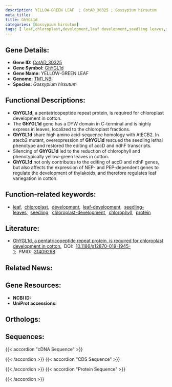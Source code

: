 ```yaml
---
description: YELLOW-GREEN LEAF  ; CotAD_30325 ; Gossypium hirsutum
meta_title:
title: GhYGL1d
categories: [Gossypium hirsutum]
tags: [ leaf,chloroplast,development,leaf development,seedling leaves,seedling,chloroplast development,chlorophyll,protein ]
---
```


## Gene Details:
- **Gene ID:**	[CotAD_30325](https://yanglab.hzau.edu.cn/cott/PublicFun/total_jump.1?target=genomics/gene_index&gene_id=CotAD_30325)
- **Gene Symbol:** <u>GhYGL1d</u>
- **Gene Name:** YELLOW-GREEN LEAF 
- **Genome:** [TM1_NBI](https://yanglab.hzau.edu.cn/CottonMD/download.1)
- **Species:** *Gossypium hirsutum*

## Functional Descriptions:
   - **GhYGL1d**, a pentatricopeptide repeat protein, is required for chloroplast development in cotton.
   - The **GhYGL1d** gene has a DYW domain in C-terminal and is highly express in leaves, localized to the chloroplast fractions.
   - **GhYGL1d** share high amino acid-sequence homology with AtECB2. In atecb2 mutant, overexpression of **GhYGL1d** rescued the seedling lethal phenotype and restored the editing of accD and ndhF transcripts.
   - Silencing of **GhYGL1d** led to the reduction of chlorophyll and phenotypically yellow-green leaves in cotton.
   - **GhYGL1d** not only contributes to the editing of accD and ndhF genes, but also affects the expression of NEP- and PEP-dependent genes to regulate the development of thylakoids, and therefore regulates leaf variegation in cotton.

## Function-related keywords:
   - [leaf](/tags/leaf/),&nbsp;&nbsp;[chloroplast](/tags/chloroplast/),&nbsp;&nbsp;[development](/tags/development/),&nbsp;&nbsp;[leaf-development](/tags/leaf-development/),&nbsp;&nbsp;[seedling-leaves](/tags/seedling-leaves/),&nbsp;&nbsp;[seedling](/tags/seedling/),&nbsp;&nbsp;[chloroplast-development](/tags/chloroplast-development/),&nbsp;&nbsp;[chlorophyll](/tags/chlorophyll/),&nbsp;&nbsp;[protein](/tags/protein/)

## Literature:
   - [GhYGL1d, a pentatricopeptide repeat protein, is required for chloroplast development in cotton.](https://doi.org/10.1186/s12870-019-1945-1)&nbsp;&nbsp;DOI:&nbsp;&nbsp;[10.1186/s12870-019-1945-1](https://doi.org/10.1186/s12870-019-1945-1);&nbsp;&nbsp;PMID:&nbsp;&nbsp;[31409298](https://pubmed.ncbi.nlm.nih.gov/31409298/)

## Related News:

## Gene Resources:
- **NCBI ID:**  [](https://www.ncbi.nlm.nih.gov/gene/?term=)
- **UniProt accessions:**  [](https://www.uniprot.org/uniprotkb//entry)

## Orthologs:

## Sequences:
{{< accordion "cDNA Sequence" >}}

{{< /accordion >}}
{{< accordion "CDS Sequence" >}}

{{< /accordion >}}
{{< accordion "Protein Sequence" >}}

{{< /accordion >}}
